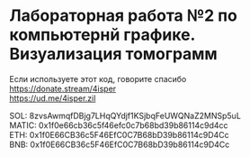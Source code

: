 # Лабораторная работа №2 по компьютернй графике. Визуализация томограмм

Если используете этот код, говорите спасибо  
https://donate.stream/4isper   
https://ud.me/4isper.zil  

SOL: 8zvsAwmqfDBjg7LHqQYdjf1KSjbqFeUWQNaZ2MNSp5uL  
MATIC: 0x1f0e66cb36c5f46efc0c7b68bd39b86114c9d4cc  
ETH: 0x1f0E66CB36c5F46EfC0C7B68bD39b86114c9D4Cc  
BNB: 0x1f0E66CB36c5F46EfC0C7B68bD39b86114c9D4Cc
